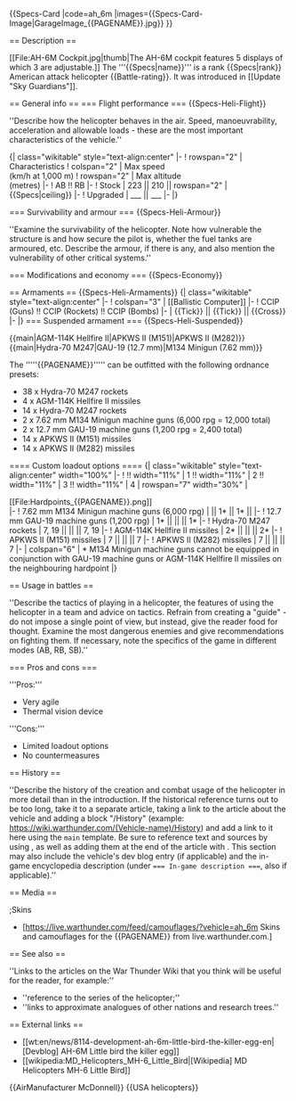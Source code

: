 {{Specs-Card
|code=ah_6m
|images={{Specs-Card-Image|GarageImage_{{PAGENAME}}.jpg}}
}}

== Description ==
<!-- ''In the description, the first part should be about the history of and the creation and combat usage of the helicopter, as well as its key features. In the second part, tell the reader about the helicopter in the game. Insert a screenshot of the vehicle, so that if the novice player does not remember the vehicle by name, he will immediately understand what kind of vehicle the article is talking about.'' -->
[[File:AH-6M Cockpit.jpg|thumb|The AH-6M cockpit features 5 displays of which 3 are adjustable.]]
The '''{{Specs|name}}''' is a rank {{Specs|rank}} American attack helicopter {{Battle-rating}}. It was introduced in [[Update "Sky Guardians"]].

== General info ==
=== Flight performance ===
{{Specs-Heli-Flight}}
<!-- ''Describe how the helicopter behaves in the air. Speed, manoeuvrability, acceleration and allowable loads - these are the most important characteristics of the vehicle.'' -->
''Describe how the helicopter behaves in the air. Speed, manoeuvrability, acceleration and allowable loads - these are the most important characteristics of the vehicle.''

{| class="wikitable" style="text-align:center"
|-
! rowspan="2" | Characteristics
! colspan="2" | Max speed<br>(km/h at 1,000 m)
! rowspan="2" | Max altitude<br>(metres)
|-
! AB !! RB
|-
! Stock
| 223 || 210 || rowspan="2" | {{Specs|ceiling}}
|-
! Upgraded
| ___ || ___
|-
|}

=== Survivability and armour ===
{{Specs-Heli-Armour}}
<!-- ''Examine the survivability of the helicopter. Note how vulnerable the structure is and how secure the pilot is, whether the fuel tanks are armoured, etc. Describe the armour, if there is any, and also mention the vulnerability of other critical systems.'' -->
''Examine the survivability of the helicopter. Note how vulnerable the structure is and how secure the pilot is, whether the fuel tanks are armoured, etc. Describe the armour, if there is any, and also mention the vulnerability of other critical systems.''

=== Modifications and economy ===
{{Specs-Economy}}

== Armaments ==
{{Specs-Heli-Armaments}}
{| class="wikitable" style="text-align:center"
|-
! colspan="3" | [[Ballistic Computer]]
|-
! CCIP (Guns) !! CCIP (Rockets) !! CCIP (Bombs)
|-
| {{Tick}} || {{Tick}} || {{Cross}}
|-
|}
=== Suspended armament ===
{{Specs-Heli-Suspended}}
<!-- ''Describe the helicopter's suspended armament: additional cannons under the winglets, any bombs, and rockets. Since any helicopter is essentially only a platform for suspended weaponry, this section is significant and deserves your special attention. If there is no suspended weaponry remove this subsection.'' -->
{{main|AGM-114K Hellfire II|APKWS II (M151)|APKWS II (M282)}}
{{main|Hydra-70 M247|GAU-19 (12.7 mm)|M134 Minigun (7.62 mm)}}

The '''''{{PAGENAME}}''''' can be outfitted with the following ordnance presets:

* 38 x Hydra-70 M247 rockets
* 4 x AGM-114K Hellfire II missiles
* 14 x Hydra-70 M247 rockets
* 2 x 7.62 mm M134 Minigun machine guns (6,000 rpg = 12,000 total)
* 2 x 12.7 mm GAU-19 machine guns (1,200 rpg = 2,400 total)
* 14 x APKWS II (M151) missiles
* 14 x APKWS II (M282) missiles

==== Custom loadout options ====
{| class="wikitable" style="text-align:center" width="100%"
|-
! !! width="11%" | 1 !! width="11%" | 2 !! width="11%" | 3 !! width="11%" | 4
| rowspan="7" width="30%" | <div class="ttx-image">[[File:Hardpoints_{{PAGENAME}}.png]]</div>
|-
! 7.62 mm M134 Minigun machine guns (6,000 rpg)
| || 1* || 1* ||
|-
! 12.7 mm GAU-19 machine guns (1,200 rpg)
| 1* || || || 1*
|-
! Hydra-70 M247 rockets
| 7, 19 || || || 7, 19
|-
! AGM-114K Hellfire II missiles
| 2* || || || 2*
|-
! APKWS II (M151) missiles
| 7 || || || 7
|-
! APKWS II (M282) missiles
| 7 || || || 7
|-
| colspan="6" | * M134 Minigun machine guns cannot be equipped in conjunction with GAU-19 machine guns or AGM-114K Hellfire II missiles on the neighbouring hardpoint
|}

== Usage in battles ==
<!-- ''Describe the tactics of playing in a helicopter, the features of using the helicopter in a team and advice on tactics. Refrain from creating a "guide" - do not impose a single point of view, but instead, give the reader food for thought. Examine the most dangerous enemies and give recommendations on fighting them. If necessary, note the specifics of the game in different modes (AB, RB, SB).'' -->
''Describe the tactics of playing in a helicopter, the features of using the helicopter in a team and advice on tactics. Refrain from creating a "guide" - do not impose a single point of view, but instead, give the reader food for thought. Examine the most dangerous enemies and give recommendations on fighting them. If necessary, note the specifics of the game in different modes (AB, RB, SB).''

=== Pros and cons ===
<!-- ''Summarise and briefly evaluate the vehicle in terms of its characteristics and combat effectiveness. Mark its pros and cons in the bulleted list. Try not to use more than 6 points for each of the characteristics. Avoid using categorical definitions such as "bad", "good" and the like - use substitutions with softer forms such as "inadequate" and "effective".'' -->

'''Pros:'''

* Very agile
* Thermal vision device

'''Cons:'''

* Limited loadout options
* No countermeasures

== History ==
<!-- ''Describe the history of the creation and combat usage of the helicopter in more detail than in the introduction. If the historical reference turns out to be too long, take it to a separate article, taking a link to the article about the vehicle and adding a block "/History" (example: <nowiki>https://wiki.warthunder.com/(Vehicle-name)/History</nowiki>) and add a link to it here using the <code>main</code> template. Be sure to reference text and sources by using <code><nowiki><ref></ref></nowiki></code>, as well as adding them at the end of the article with <code><nowiki><references /></nowiki></code>. This section may also include the vehicle's dev blog entry (if applicable) and the in-game encyclopedia description (under <code><nowiki>=== In-game description ===</nowiki></code>, also if applicable).'' -->
''Describe the history of the creation and combat usage of the helicopter in more detail than in the introduction. If the historical reference turns out to be too long, take it to a separate article, taking a link to the article about the vehicle and adding a block "/History" (example: <nowiki>https://wiki.warthunder.com/(Vehicle-name)/History</nowiki>) and add a link to it here using the <code>main</code> template. Be sure to reference text and sources by using <code><nowiki><ref></ref></nowiki></code>, as well as adding them at the end of the article with <code><nowiki><references /></nowiki></code>. This section may also include the vehicle's dev blog entry (if applicable) and the in-game encyclopedia description (under <code><nowiki>=== In-game description ===</nowiki></code>, also if applicable).''

== Media ==
<!-- ''Excellent additions to the article would be video guides, screenshots from the game, and photos.'' -->

;Skins
* [https://live.warthunder.com/feed/camouflages/?vehicle=ah_6m Skins and camouflages for the {{PAGENAME}} from live.warthunder.com.]

== See also ==
<!-- ''Links to the articles on the War Thunder Wiki that you think will be useful for the reader, for example:''
* ''reference to the series of the helicopter;''
* ''links to approximate analogues of other nations and research trees.'' -->
''Links to the articles on the War Thunder Wiki that you think will be useful for the reader, for example:''

* ''reference to the series of the helicopter;''
* ''links to approximate analogues of other nations and research trees.''

== External links ==
<!-- ''Paste links to sources and external resources, such as:''
* ''topic on the official game forum;''
* ''other literature.'' -->

* [[wt:en/news/8114-development-ah-6m-little-bird-the-killer-egg-en|[Devblog] AH-6M Little bird the killer egg]]
* [[wikipedia:MD_Helicopters_MH-6_Little_Bird|[Wikipedia] MD Helicopters MH-6 Little Bird]]

{{AirManufacturer McDonnell}}
{{USA helicopters}}
